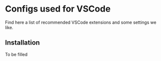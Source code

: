 # Configs used for VSCode

Find here a list of recommended VSCode extensions and some settings we like.

## Installation

To be filled